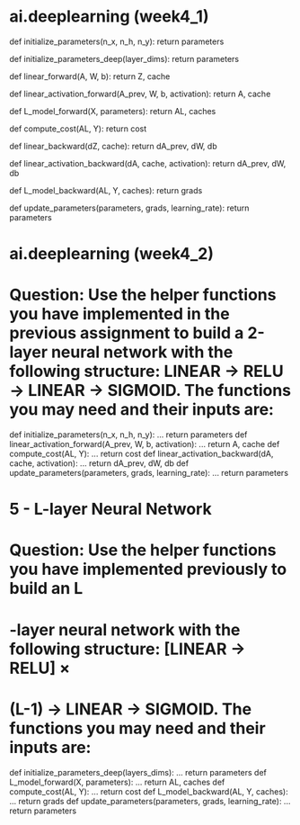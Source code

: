 # ai.deeplearning (week4_1)

def initialize_parameters(n_x, n_h, n_y):
    return parameters  
    
def initialize_parameters_deep(layer_dims):
    return parameters
    
def linear_forward(A, W, b):
    return Z, cache
    
def linear_activation_forward(A_prev, W, b, activation):
    return A, cache
    
def L_model_forward(X, parameters):
    return AL, caches
    
def compute_cost(AL, Y):
    return cost
    
def linear_backward(dZ, cache):
    return dA_prev, dW, db
    
def linear_activation_backward(dA, cache, activation):
    return dA_prev, dW, db
    
def L_model_backward(AL, Y, caches):
    return grads
    
def update_parameters(parameters, grads, learning_rate):
    return parameters
    
# ai.deeplearning (week4_2)
# Question: Use the helper functions you have implemented in the previous assignment to build a 2-layer neural network with the following structure: LINEAR -> RELU -> LINEAR -> SIGMOID. The functions you may need and their inputs are:
def initialize_parameters(n_x, n_h, n_y):
    ...
    return parameters 
def linear_activation_forward(A_prev, W, b, activation):
    ...
    return A, cache
def compute_cost(AL, Y):
    ...
    return cost
def linear_activation_backward(dA, cache, activation):
    ...
    return dA_prev, dW, db
def update_parameters(parameters, grads, learning_rate):
    ...
    return parameters
    
# 5 - L-layer Neural Network
# Question: Use the helper functions you have implemented previously to build an  L
#  -layer neural network with the following structure: [LINEAR -> RELU] ×
# (L-1) -> LINEAR -> SIGMOID. The functions you may need and their inputs are:
def initialize_parameters_deep(layers_dims):
    ...
    return parameters 
def L_model_forward(X, parameters):
    ...
    return AL, caches
def compute_cost(AL, Y):
    ...
    return cost
def L_model_backward(AL, Y, caches):
    ...
    return grads
def update_parameters(parameters, grads, learning_rate):
    ...
    return parameters
